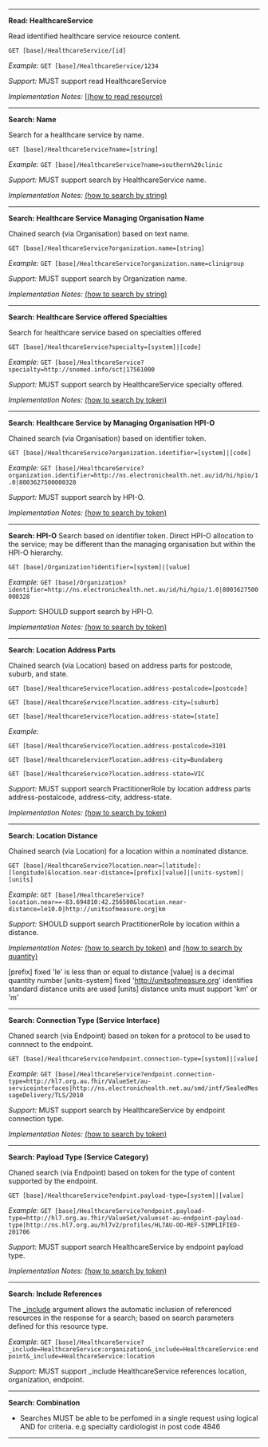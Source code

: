 -----------
**Read: HealthcareService**

Read identified healthcare service resource content.

`GET [base]/HealthcareService/[id]`

*Example:* `GET [base]/HealthcareService/1234`

*Support:* MUST support read HealthcareService

*Implementation Notes:*  [[(how to read resource)]

-----------
**Search: Name**

Search for a healthcare service by name.

`GET [base]/HealthcareService?name=[string]`

*Example:* `GET [base]/HealthcareService?name=southern%20clinic`

*Support:* MUST support search by HealthcareService name.

*Implementation Notes:* [(how to search by string)]

-----------
**Search: Healthcare Service Managing Organisation Name**

Chained search (via Organisation) based on text name.

`GET [base]/HealthcareService?organization.name=[string]`

*Example:* `GET [base]/HealthcareService?organization.name=clinigroup`

*Support:* MUST support search by Organization name.

*Implementation Notes:* [(how to search by string)]

-----------
**Search: Healthcare Service offered Specialties**

Search for healthcare service based on specialties offered

`GET [base]/HealthcareService?specialty=[system]|[code]`

*Example:* `GET [base]/HealthcareService?specialty=http://snomed.info/sct|17561000`

*Support:* MUST support search by HealthcareService specialty offered.

*Implementation Notes:* [(how to search by token)]

-----------
**Search: Healthcare Service by Managing Organisation HPI-O**

Chained search (via Organisation) based on identifier token.

`GET [base]/HealthcareService?organization.identifier=[system]|[code]`

*Example:* `GET [base]/HealthcareService?organization.identifier=http://ns.electronichealth.net.au/id/hi/hpio/1.0|8003627500000328`

*Support:* MUST support search by HPI-O.

*Implementation Notes:* [(how to search by token)]

-----------
**Search: HPI-O**
Search based on identifier token. Direct HPI-O allocation to the service; may be different than the managing organisation but within the HPI-O hierarchy.

`GET [base]/Organization?identifier=[system]|[value]`

*Example:* `GET [base]/Organization?identifier=http://ns.electronichealth.net.au/id/hi/hpio/1.0|8003627500000328`

*Support:* SHOULD support search by HPI-O.

*Implementation Notes:* [(how to search by token)]

-----------
**Search: Location Address Parts**

Chained search (via Location) based on address parts for postcode, suburb, and state.

`GET [base]/HealthcareService?location.address-postalcode=[postcode]`

`GET [base]/HealthcareService?location.address-city=[suburb]`

`GET [base]/HealthcareService?location.address-state=[state]`

*Example:* 

`GET [base]/HealthcareService?location.address-postalcode=3101`

`GET [base]/HealthcareService?location.address-city=Bundaberg`

`GET [base]/HealthcareService?location.address-state=VIC`

*Support:* MUST support search PractitionerRole by location address parts address-postalcode, address-city, address-state.

*Implementation Notes:* 
[(how to search by token)]

-----------
**Search: Location Distance**

Chained search (via Location) for a location within a nominated distance.

`GET [base]/HealthcareService?location.near=[latitude]:[longitude]&location.near-distance=[prefix][value]|[units-system]|[units]`

*Example:* `GET [base]/HealthcareService?location.near==-83.694810:42.256500&location.near-distance=le10.0|http://unitsofmeasure.org|km`

*Support:* SHOULD support search PractitionerRole by location within a distance.

*Implementation Notes:* 
[(how to search by token)] and [(how to search by quantity)]

[prefix] fixed 'le' is less than or equal to distance
[value] is a decimal quantity number
[units-system] fixed 'http://unitsofmeasure.org' identifies standard distance units are used
[units] distance units must support 'km' or 'm'

-----------
**Search: Connection Type (Service Interface)**

Chaned search (via Endpoint) based on token for a protocol to be used to connnect to the endpoint.
 
`GET [base]/HealthcareService?endpoint.connection-type=[system]|[value]`

*Example:* `GET [base]/HealthcareService?endpoint.connection-type=http://hl7.org.au.fhir/ValueSet/au-serviceinterfaces|http://ns.electronichealth.net.au/smd/intf/SealedMessageDelivery/TLS/2010`

*Support:* MUST support search by HealthcareService by endpoint connection type.

*Implementation Notes:* [(how to search by token)]

-----------
**Search: Payload Type (Service Category)**

Chaned search (via Endpoint) based on token for the type of content supported by the endpoint.
 
`GET [base]/HealthcareService?endpint.payload-type=[system]|[value]`

*Example:* `GET [base]/HealthcareService?endpoint.payload-type=http://hl7.org.au.fhir/ValueSet/valueset-au-endpoint-payload-type|http://ns.hl7.org.au/hl7v2/profiles/HL7AU-OO-REF-SIMPLIFIED-201706`

*Support:* MUST support search HealthcareService by endpoint payload type.

*Implementation Notes:* [(how to search by token)]

-----------
**Search: Include References**

The [_include](http://hl7.org/fhir/search.html#include) argument allows the automatic inclusion of referenced resources in the response for a search; based on search parameters defined for this resource type.

*Example:* `GET [base]/HealthcareService?_include=HealthcareService:organization&_include=HealthcareService:endpoint&_include=HealthcareService:location`

*Support:* MUST support _include HealthcareService references location, organization, endpoint.

-----------
**Search: Combination**

* Searches MUST be able to be perfomed in a single request using logical AND for criteria. e.g specialty cardiologist in post code 4846

-----------

 [(how to search by reference)]: http://hl7.org/fhir/search.html#reference
 [(how to search by token)]: http://hl7.org/fhir/search.html#token
 [(how to search by date)]: http://hl7.org/fhir/search.html#date
 [(how to search by string)]: http://hl7.org/fhir/search.html#string
 [(how to search by quantity)]: http://hl7.org/fhir/search.html#quantity
 [(how to read resource)]: http://hl7.org/fhir/http.html#read

